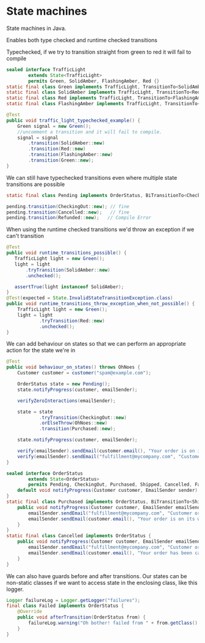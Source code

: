 # State machines

State machines in Java.

Enables both type checked and runtime checked transitions

Typechecked, if we try to transition straight from green to red it will fail to compile

```java
sealed interface TrafficLight
        extends State<TrafficLight>
        permits Green, SolidAmber, FlashingAmber, Red {}
static final class Green implements TrafficLight, TransitionTo<SolidAmber> {}
static final class SolidAmber implements TrafficLight, TransitionTo<Red> {}
static final class Red implements TrafficLight, TransitionTo<FlashingAmber> {}
static final class FlashingAmber implements TrafficLight, TransitionTo<Green> {}

@Test
public void traffic_light_typechecked_example() {
    Green signal = new Green();
    //uncomment a transition and it will fail to compile.
    signal = signal
        .transition(SolidAmber::new)
        .transition(Red::new)
        .transition(FlashingAmber::new)
        .transition(Green::new);
}
```

We can still have typechecked transitions even where multiple state transitions are possible

```java
static final class Pending implements OrderStatus, BiTransitionTo<CheckingOut, Cancelled> {}

pending.transition(CheckingOut::new); // fine
pending.transition(Cancelled::new);   // fine
pending.transition(Refunded::new);   // Compile Error

```

When using the runtime checked transitions we'd throw an exception if we can't transition

```java
@Test
public void runtime_transitions_possible() {
   TrafficLight light = new Green();
   light = light
       .tryTransition(SolidAmber::new)
       .unchecked();

   assertTrue(light instanceof SolidAmber);
}
@Test(expected = State.InvalidStateTransitionException.class)
public void runtime_transitions_throw_exception_when_not_possible() {
    TrafficLight light = new Green();
    light = light
            .tryTransition(Red::new)
            .unchecked();
}

```

We can add behaviour on states so that we can perform an appropriate action for the state we're in

```java
@Test
public void behaviour_on_states() throws OhNoes {
    Customer customer = customer("spam@example.com");

    OrderStatus state = new Pending();
    state.notifyProgress(customer, emailSender);

    verifyZeroInteractions(emailSender);

    state = state
            .tryTransition(CheckingOut::new)
            .orElseThrow(OhNoes::new)
            .transition(Purchased::new);

    state.notifyProgress(customer, emailSender);

    verify(emailSender).sendEmail(customer.email(), "Your order is on its way");
    verify(emailSender).sendEmail("fulfillment@mycompany.com", "Customer order pending");
}

sealed interface OrderStatus
        extends State<OrderStatus>
        permits Pending, CheckingOut, Purchased, Shipped, Cancelled, Failed, Refunded {
    default void notifyProgress(Customer customer, EmailSender sender) {}
}
static final class Purchased implements OrderStatus, BiTransitionTo<Shipped, Failed> {
    public void notifyProgress(Customer customer, EmailSender emailSender) {
        emailSender.sendEmail("fulfillment@mycompany.com", "Customer order pending");
        emailSender.sendEmail(customer.email(), "Your order is on its way");
    }
}
static final class Cancelled implements OrderStatus {
    public void notifyProgress(Customer customer, EmailSender emailSender) {
        emailSender.sendEmail("fulfillment@mycompany.com", "Customer order cancelled");
        emailSender.sendEmail(customer.email(), "Your order has been cancelled");
    }
}

```

We can also have guards before and after transitions. Our states can be non-static classes if we want to access state in the enclosing class, like this logger.

```java
Logger failureLog = Logger.getLogger("failures");
final class Failed implements OrderStatus {
    @Override
    public void afterTransition(OrderStatus from) {
        failureLog.warning("Oh bother! failed from " + from.getClass().getSimpleName());
    }
}
```
